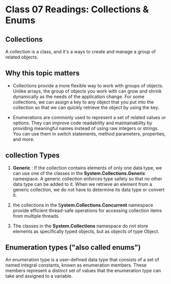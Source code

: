 # Class 07 Readings: Collections & Enums

## Collections

A collection is a class, and it's a ways to create and manage a group of related objects.

## Why this topic matters

- Collections provide a more flexible way to work with groups of objects. Unlike arrays, the group of objects you work with can grow and shrink dynamically as the needs of the application change. For some collections, we can assign a key to any object that you put into the collection so that we can quickly retrieve the object by using the key.

- Enumerations are commonly used to represent a set of related values or options. They can improve code readability and maintainability by providing meaningful names instead of using raw integers or strings. You can use them in switch statements, method parameters, properties, and more.

## collection Types

1. **Generic** : If the collection contains elements of only one data type, we can use one of the classes in the **System.Collections.Generic** namespace. A generic collection enforces type safety so that no other data type can be added to it. When we retrieve an element from a generic collection, we do not have to determine its data type or convert it.

2. the collections in the S**ystem.Collections.Concurrent** namespace provide efficient thread-safe operations for accessing collection items from multiple threads.

3. The classes in the **System.Collections** namespace do not store elements as specifically typed objects, but as objects of type Object.

## Enumeration types ("also called enums")

 An enumeration type is a user-defined data type that consists of a set of named integral constants, known as enumeration members. These members represent a distinct set of values that the enumeration type can take and assigned to a variable.
